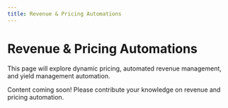```yaml
---
title: Revenue & Pricing Automations
---
```


# Revenue & Pricing Automations

This page will explore dynamic pricing, automated revenue management, and yield management automation.

Content coming soon! Please contribute your knowledge on revenue and pricing automation.
